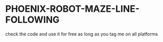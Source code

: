# PHOENIX-ROBOT-MAZE-LINE-FOLLOWING
check the code and use it for free as long as you tag me on all platforms
